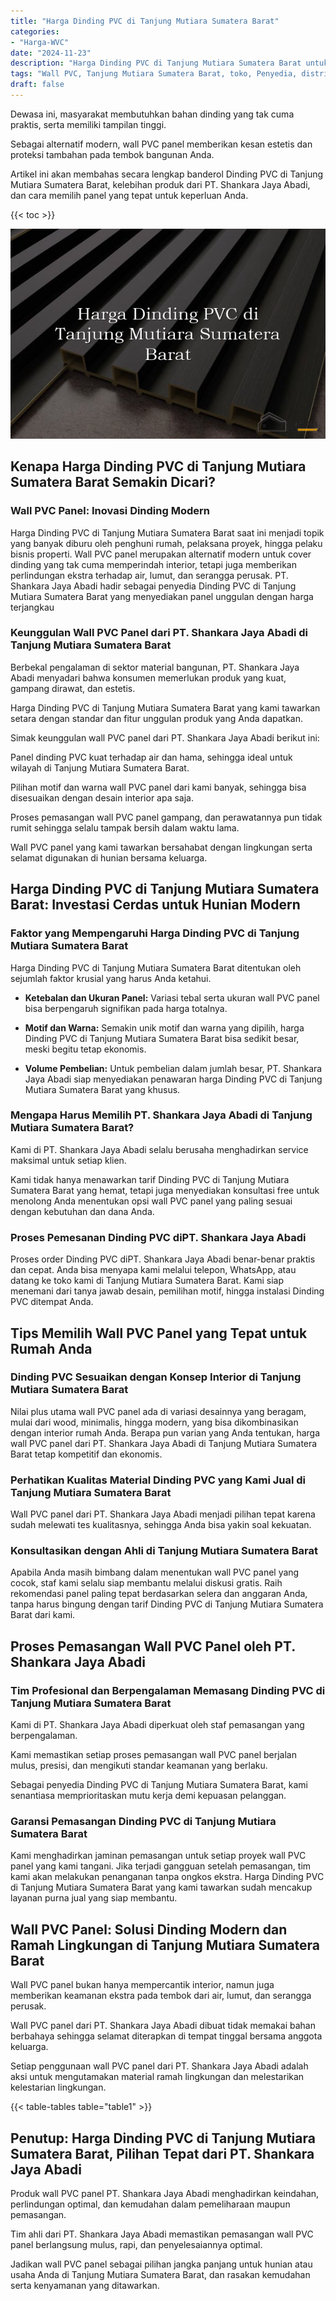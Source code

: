 ```yaml
---
title: "Harga Dinding PVC di Tanjung Mutiara Sumatera Barat"
categories: 
- "Harga-WVC"
date: "2024-11-23"
description: "Harga Dinding PVC di Tanjung Mutiara Sumatera Barat untuk hunian, office, dan gerai. Panel unggulan, beragam motif, variasi warna menarik, dengan jasa instalasi oleh tim ahli serta garansi resmi!|Jasa distribusi Dinding PVC di Tanjung Mutiara Sumatera Barat bagi keperluan rumah, kantor, atau gerai, dengan produk terbaik dan penempatan oleh tenaga ahli ahli dan garansi resmi.|Pilihan Dinding PVC di Tanjung Mutiara Sumatera Barat yang terbukti bagi rumah, office, serta ritel, bersama panel berkualitas dan instalasi ditangani oleh tim profesional serta garansi resmi.|Penjualan Dinding PVC di Tanjung Mutiara Sumatera Barat untuk rumah, office, serta ritel, dengan panel terbaik dan instalasi ditangani oleh tim berpengalaman, disertai dengan jaminan resmi.}"
tags: "Wall PVC, Tanjung Mutiara Sumatera Barat, toko, Penyedia, distributor"
draft: false
---
```


Dewasa ini, masyarakat membutuhkan bahan dinding yang tak cuma praktis, serta memiliki tampilan tinggi.

Sebagai alternatif modern, wall PVC panel memberikan kesan estetis dan proteksi tambahan pada tembok bangunan Anda.

Artikel ini akan membahas secara lengkap banderol Dinding PVC di Tanjung Mutiara Sumatera Barat, kelebihan produk dari PT. Shankara Jaya Abadi, dan cara memilih panel yang tepat untuk keperluan Anda.

{{< toc >}}

![Harga Dinding PVC di Tanjung Mutiara Sumatera Barat](/images/Harga-WVC/Harga-Dinding-PVC-di-Tanjung-Mutiara-Sumatera-Barat.png)


## Kenapa Harga Dinding PVC di Tanjung Mutiara Sumatera Barat Semakin Dicari?

### Wall PVC Panel: Inovasi Dinding Modern

Harga Dinding PVC di Tanjung Mutiara Sumatera Barat saat ini menjadi topik yang banyak diburu oleh penghuni rumah, pelaksana proyek, hingga pelaku bisnis properti. Wall PVC panel merupakan alternatif modern untuk cover dinding yang tak cuma memperindah interior, tetapi juga memberikan perlindungan ekstra terhadap air, lumut, dan serangga perusak. PT. Shankara Jaya Abadi hadir sebagai penyedia Dinding PVC di Tanjung Mutiara Sumatera Barat yang menyediakan panel unggulan dengan harga terjangkau

### Keunggulan Wall PVC Panel dari PT. Shankara Jaya Abadi di Tanjung Mutiara Sumatera Barat

Berbekal pengalaman di sektor material bangunan, PT. Shankara Jaya Abadi menyadari bahwa konsumen memerlukan produk yang kuat, gampang dirawat, dan estetis.

Harga Dinding PVC di Tanjung Mutiara Sumatera Barat yang kami tawarkan setara dengan standar dan fitur unggulan produk yang Anda dapatkan.

Simak keunggulan wall PVC panel dari PT. Shankara Jaya Abadi berikut ini:

Panel dinding PVC kuat terhadap air dan hama, sehingga ideal untuk wilayah di Tanjung Mutiara Sumatera Barat.

Pilihan motif dan warna wall PVC panel dari kami banyak, sehingga bisa disesuaikan dengan desain interior apa saja.

Proses pemasangan wall PVC panel gampang, dan perawatannya pun tidak rumit sehingga selalu tampak bersih dalam waktu lama.

Wall PVC panel yang kami tawarkan bersahabat dengan lingkungan serta selamat digunakan di hunian bersama keluarga.

## Harga Dinding PVC di Tanjung Mutiara Sumatera Barat: Investasi Cerdas untuk Hunian Modern

### Faktor yang Mempengaruhi Harga Dinding PVC di Tanjung Mutiara Sumatera Barat

Harga Dinding PVC di Tanjung Mutiara Sumatera Barat ditentukan oleh sejumlah faktor krusial yang harus Anda ketahui.

- **Ketebalan dan Ukuran Panel:** Variasi tebal serta ukuran wall PVC panel bisa berpengaruh signifikan pada harga totalnya.

- **Motif dan Warna:** Semakin unik motif dan warna yang dipilih, harga Dinding PVC di Tanjung Mutiara Sumatera Barat bisa sedikit besar, meski begitu tetap ekonomis.

- **Volume Pembelian:** Untuk pembelian dalam jumlah besar, PT. Shankara Jaya Abadi siap menyediakan penawaran harga Dinding PVC di Tanjung Mutiara Sumatera Barat yang khusus.

### Mengapa Harus Memilih PT. Shankara Jaya Abadi di Tanjung Mutiara Sumatera Barat?

Kami di PT. Shankara Jaya Abadi selalu berusaha menghadirkan service maksimal untuk setiap klien.

Kami tidak hanya menawarkan tarif Dinding PVC di Tanjung Mutiara Sumatera Barat yang hemat, tetapi juga menyediakan konsultasi free untuk menolong Anda menentukan opsi wall PVC panel yang paling sesuai dengan kebutuhan dan dana Anda.

### Proses Pemesanan Dinding PVC diPT. Shankara Jaya Abadi

Proses order Dinding PVC diPT. Shankara Jaya Abadi benar-benar praktis dan cepat. Anda bisa menyapa kami melalui telepon, WhatsApp, atau datang ke toko kami di Tanjung Mutiara Sumatera Barat. Kami siap menemani dari tanya jawab desain, pemilihan motif, hingga instalasi Dinding PVC ditempat Anda.

## Tips Memilih Wall PVC Panel yang Tepat untuk Rumah Anda

### Dinding PVC Sesuaikan dengan Konsep Interior di Tanjung Mutiara Sumatera Barat

Nilai plus utama wall PVC panel ada di variasi desainnya yang beragam, mulai dari wood, minimalis, hingga modern, yang bisa dikombinasikan dengan interior rumah Anda. Berapa pun varian yang Anda tentukan, harga wall PVC panel dari PT. Shankara Jaya Abadi di Tanjung Mutiara Sumatera Barat tetap kompetitif dan ekonomis.

### Perhatikan Kualitas Material Dinding PVC yang Kami Jual di Tanjung Mutiara Sumatera Barat

Wall PVC panel dari PT. Shankara Jaya Abadi menjadi pilihan tepat karena sudah melewati tes kualitasnya, sehingga Anda bisa yakin soal kekuatan.

### Konsultasikan dengan Ahli di Tanjung Mutiara Sumatera Barat

Apabila Anda masih bimbang dalam menentukan wall PVC panel yang cocok, staf kami selalu siap membantu melalui diskusi gratis. Raih rekomendasi panel paling tepat berdasarkan selera dan anggaran Anda, tanpa harus bingung dengan tarif Dinding PVC di Tanjung Mutiara Sumatera Barat dari kami.

## Proses Pemasangan Wall PVC Panel oleh PT. Shankara Jaya Abadi

### Tim Profesional dan Berpengalaman Memasang Dinding PVC di Tanjung Mutiara Sumatera Barat

Kami di PT. Shankara Jaya Abadi diperkuat oleh staf pemasangan yang berpengalaman.

Kami memastikan setiap proses pemasangan wall PVC panel berjalan mulus, presisi, dan mengikuti standar keamanan yang berlaku.

Sebagai penyedia Dinding PVC di Tanjung Mutiara Sumatera Barat, kami senantiasa memprioritaskan mutu kerja demi kepuasan pelanggan.

### Garansi Pemasangan Dinding PVC di Tanjung Mutiara Sumatera Barat

Kami menghadirkan jaminan pemasangan untuk setiap proyek wall PVC panel yang kami tangani. Jika terjadi gangguan setelah pemasangan, tim kami akan melakukan penanganan tanpa ongkos ekstra. Harga Dinding PVC di Tanjung Mutiara Sumatera Barat yang kami tawarkan sudah mencakup layanan purna jual yang siap membantu.

## Wall PVC Panel: Solusi Dinding Modern dan Ramah Lingkungan di Tanjung Mutiara Sumatera Barat

Wall PVC panel bukan hanya mempercantik interior, namun juga memberikan keamanan ekstra pada tembok dari air, lumut, dan serangga perusak.

Wall PVC panel dari PT. Shankara Jaya Abadi dibuat tidak memakai bahan berbahaya sehingga selamat diterapkan di tempat tinggal bersama anggota keluarga.

Setiap penggunaan wall PVC panel dari PT. Shankara Jaya Abadi adalah aksi untuk mengutamakan material ramah lingkungan dan melestarikan kelestarian lingkungan.

{{< table-tables table="table1" >}}

## Penutup: Harga Dinding PVC di Tanjung Mutiara Sumatera Barat, Pilihan Tepat dari PT. Shankara Jaya Abadi

Produk wall PVC panel PT. Shankara Jaya Abadi menghadirkan keindahan, perlindungan optimal, dan kemudahan dalam pemeliharaan maupun pemasangan.

Tim ahli dari PT. Shankara Jaya Abadi memastikan pemasangan wall PVC panel berlangsung mulus, rapi, dan penyelesaiannya optimal.

Jadikan wall PVC panel sebagai pilihan jangka panjang untuk hunian atau usaha Anda di Tanjung Mutiara Sumatera Barat, dan rasakan kemudahan serta kenyamanan yang ditawarkan.